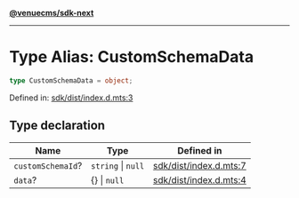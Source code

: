 [**@venuecms/sdk-next**](../Index.md)

***

# Type Alias: CustomSchemaData

```ts
type CustomSchemaData = object;
```

Defined in: [sdk/dist/index.d.mts:3](https://github.com/venuecms/sdk/blob/bc8b8c4174423a3d8d92fe0cce4d46883acf7584/packages/sdk/dist/index.d.mts#L3)

## Type declaration

| Name | Type | Defined in |
| ------ | ------ | ------ |
| <a id="customschemaid"></a> `customSchemaId`? | `string` \| `null` | [sdk/dist/index.d.mts:7](https://github.com/venuecms/sdk/blob/bc8b8c4174423a3d8d92fe0cce4d46883acf7584/packages/sdk/dist/index.d.mts#L7) |
| <a id="data"></a> `data`? | \{\} \| `null` | [sdk/dist/index.d.mts:4](https://github.com/venuecms/sdk/blob/bc8b8c4174423a3d8d92fe0cce4d46883acf7584/packages/sdk/dist/index.d.mts#L4) |
